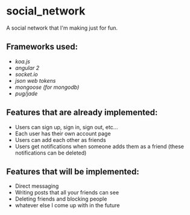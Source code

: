 # social_network
A social network that I'm making just for fun.

## Frameworks used:
* _koa.js_
* _angular 2_
* _socket.io_
* _json web tokens_
* _mongoose (for mongodb)_
* _pug/jade_

## Features that are already implemented:
* Users can sign up, sign in, sign out, etc...
* Each user has their own account page
* Users can add each other as friends
* Users get notifications when someone adds them as a friend (these notifications can be deleted)

## Features that will be implemented:
* Direct messaging
* Writing posts that all your friends can see
* Deleting friends and blocking people
* whatever else I come up with in the future

